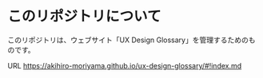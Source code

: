 # このリポジトリについて

このリポジトリは、ウェブサイト「UX Design Glossary」を管理するためのものです。

URL https://akihiro-moriyama.github.io/ux-design-glossary/#!index.md
